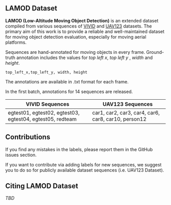 ## LAMOD Dataset
**LAMOD (Low-Altitude Moving Object Detection)** is an extended dataset compiled from various sequences of [VIVID](http://vision.cse.psu.edu/data/vividEval/datasets/datasets.html) and [UAV123](https://ivul.kaust.edu.sa/Pages/pub-benchmark-simulator-uav.aspx) datasets.  The primary aim of this work is to provide a reliable and well-maintained dataset for moving object detection evaluation, especially for moving aerial platforms.

Sequences are hand-annotated for moving objects in every frame.
Ground-truth annotation includes the values for *top left x*, *top left y* , *width* and *height*.
```shell
top_left_x,top_left_y, width, height
```
The annotations are available in .txt format for each frame.

In the first batch, annotations for 14 sequences are released. 


| VIVID Sequences  | UAV123 Sequences |
| ------------- | ------------- |
| egtest01, egtest02, egtest03, egtest04, egtest05, redteam| car1, car2, car3, car4, car6, car8, car10, person12|


## Contributions
If you find any mistakes in the labels, please report them in the GitHub issues section.

If you want to contribute via adding labels for new sequences, we suggest you to do so for publicly available dataset sequences (i.e. UAV123 Dataset).

## Citing LAMOD Dataset
*TBD*
